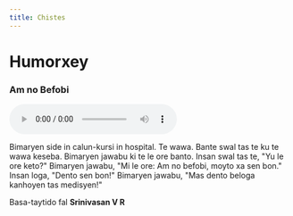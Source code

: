 ```yaml
---
title: Chistes
---
```


# Humorxey

### Am no Befobi

<audio controls>
 <source src="/humorxey/am no befobi.mp3" type="audio/mp3" />
 <p>Your user agent does not support the HTML5 Audio element.</p>
</audio>

Bimaryen side in calun-kursi in hospital. Te wawa. Bante swal tas te ku te wawa keseba. Bimaryen jawabu ki te le ore banto. Insan swal tas te, "Yu le ore keto?" Bimaryen jawabu, "Mi le ore: Am no befobi, moyto xa sen bon." Insan loga, "Dento sen bon!" Bimaryen jawabu, "Mas dento beloga kanhoyen tas medisyen!"

Basa-taytido fal **Srinivasan V R**